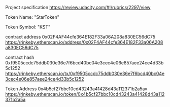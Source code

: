 

Project specification
https://review.udacity.com/#!/rubrics/2297/view

Token Name: "StarToken"

Token Symbol: "KST"

contract address
0x02F4AF44cfe364E182F33a06A208a830EC56dC75
https://rinkeby.etherscan.io/address/0x02F4AF44cfe364E182F33a06A208a830EC56dC75

contract hash
0xf9505ccdc75ddb030e36e7f6bcd40bc04e3cec4e06e857aee24ce4d33b5c1252
https://rinkeby.etherscan.io/tx/0xf9505ccdc75ddb030e36e7f6bcd40bc04e3cec4e06e857aee24ce4d33b5c1252

Token Address 0x4b5cf27bbc10cd43243a41428d43a112371b2a5av
https://rinkeby.etherscan.io/token/0x4b5cf27bbc10cd43243a41428d43a112371b2a5a
